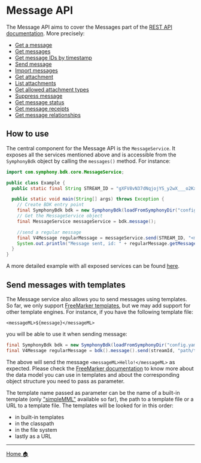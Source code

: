 # Message API

The Message API aims to cover the Messages part of the [REST API documentation](https://developers.symphony.com/restapi/reference#messages-v4).
More precisely:
* [Get a message](https://developers.symphony.com/restapi/reference#get-message-v1)
* [Get messages](https://developers.symphony.com/restapi/reference#messages-v4)
* [Get message IDs by timestamp](https://developers.symphony.com/restapi/reference#get-message-ids-by-timestamp)
* [Send message](https://developers.symphony.com/restapi/reference#create-message-v4)
* [Import messages](https://developers.symphony.com/restapi/reference#import-message-v4)
* [Get attachment](https://developers.symphony.com/restapi/reference#attachment)
* [List attachments](https://developers.symphony.com/restapi/reference#list-attachments)
* [Get allowed attachment types](https://developers.symphony.com/restapi/reference#attachment-types)
* [Suppress message](https://developers.symphony.com/restapi/reference#suppress-message)
* [Get message status](https://developers.symphony.com/restapi/reference#message-status)
* [Get message receipts](https://developers.symphony.com/restapi/reference#list-message-receipts)
* [Get message relationships](https://developers.symphony.com/restapi/reference#message-metadata-relationship)

## How to use
The central component for the Message API is the `MessageService`.
It exposes all the services mentioned above and is accessible from the `SymphonyBdk` object by calling the `messages()` method.
For instance:

```java
import com.symphony.bdk.core.MessageService;

public class Example {
  public static final String STREAM_ID = "gXFV8vN37dNqjojYS_y2wX___o2KxfmUdA";

  public static void main(String[] args) throws Exception {
    // Create BDK entry point
    final SymphonyBdk bdk = new SymphonyBdk(loadFromSymphonyDir("config.yaml"));
    // Get the MessageService object
    final MessageService messageService = bdk.message();

    //send a regular message
    final V4Message regularMessage = messageService.send(STREAM_ID, "<messageML>Hello, World!</messageML>");
    System.out.println("Message sent, id: " + regularMessage.getMessageId());
  }
}
```

A more detailed example with all exposed services can be found [here](../symphony-bdk-examples/bdk-core-examples/src/main/java/com/symphony/bdk/examples/MessageExampleMain.java).

## Send messages with templates
The Message service also allows you to send messages using templates. So far, we only support [FreeMarker templates](https://freemarker.apache.org/),
but we may add support for other template engines.
For instance, if you have the following template file:
```
<messageML>${message}</messageML>
```
you will be able to use it when sending message:
```java
final SymphonyBdk bdk = new SymphonyBdk(loadFromSymphonyDir("config.yaml"));
final V4Message regularMessage = bdk().message().send(streamId, "path/to/template.ftl", Collections.singletonMap("message", "Hello!"));
```
The above will send the message `<messageML>Hello!</messageML>` as expected.
Please check the [FreeMarker documentation](https://freemarker.apache.org/docs/pgui_quickstart_createdatamodel.html)
to know more about the data model you can use in templates and about the corresponding object structure you need to pass as parameter.

The template name passed as parameter can be the name of a built-in template
(only ["simpleMML"](../symphony-bdk-template/symphony-bdk-template-freemarker/src/main/resources/com/symphony/bdk/template/freemarker/simpleMML.ftl)
available so far), the path to a template file or a URL to a template file.
The templates will be looked for in this order:
* in built-in templates
* in the classpath
* in the file system
* lastly as a URL

----
[Home :house:](./index.md)
